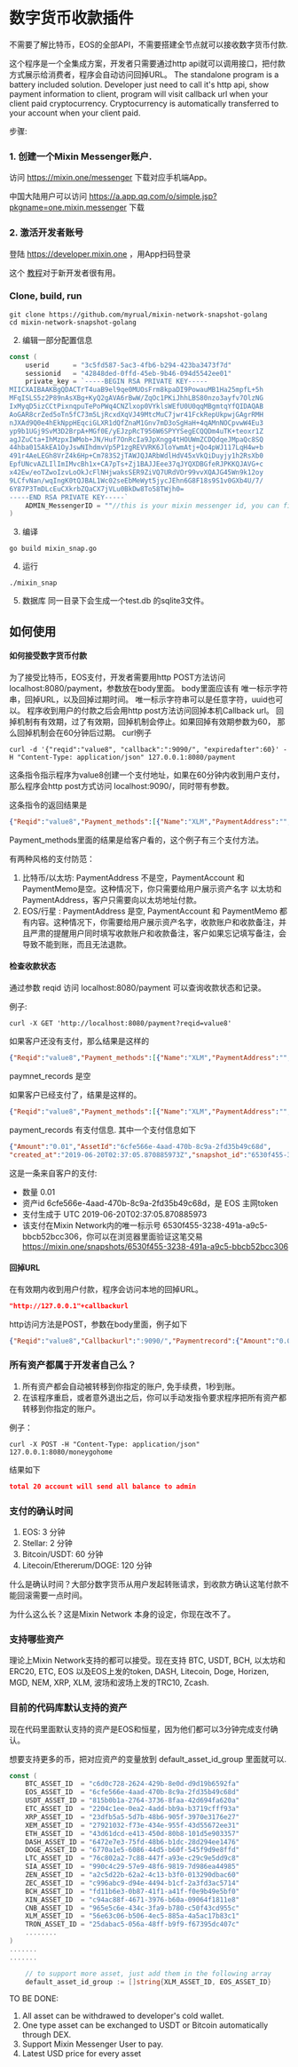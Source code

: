 # 数字货币收款插件
不需要了解比特币，EOS的全部API，不需要搭建全节点就可以接收数字货币付款.

这个程序是一个全集成方案，开发者只需要通过http api就可以调用接口，把付款方式展示给消费者，程序会自动访问回掉URL。
The standalone program is a battery included solution. Developer just need to call it's http api, show payment information to client, program will visit callback url when your client paid cryptocurrency. Cryptocurrency is automatically transferred to your account when your client paid.

步骤:
### 1. 创建一个Mixin Messenger账户.
访问 https://mixin.one/messenger 下载对应手机端App。

中国大陆用户可以访问 https://a.app.qq.com/o/simple.jsp?pkgname=one.mixin.messenger  下载

### 2. 激活开发者账号
登陆 https://developer.mixin.one ，用App扫码登录

这个 [教程](https://mixin-network.gitbook.io/mixin-network/mixin-messenger-app/create-bot-account)对于新开发者很有用。

### Clone, build, run
```shell
git clone https://github.com/myrual/mixin-network-snapshot-golang
cd mixin-network-snapshot-golang
```

2. 编辑一部分配置信息
```go
const (
	userid      = "3c5fd587-5ac3-4fb6-b294-423ba3473f7d"
	sessionid   = "42848ded-0ffd-45eb-9b46-094d5542ee01"
	private_key = `-----BEGIN RSA PRIVATE KEY-----
MIICXAIBAAKBgQDACTrT4uaB9el9qe0MUOsFrm8kpaDI9PowauMB1Ha25mpfL+5h
MFqISLS5z2P89nAsXBg+KyQ2gAVA6rBwW/ZqOc1PKiJhhLBS80nzo3ayfv7OlzNG
IxMyqD5izCCtPixnqpuTePoPWq4CNZlxop0VYklsWEfU0U0qqMBgmtqYfQIDAQAB
AoGAR8crZed5oTn5fC73m5LjRcxdXqVJ49MtcMuC7jwr41FckRepUkpwjGAgrRMH
nJXAd9Q0e4hEkNppHEqciGLXR1dQfZnaM1Gnv7mD3oSgHaH+4qAMnNOCpvwW4Eu3
yp9b1UGj9SvM3D2BrpA+MGf0E/yEJzpRcT956W6SPYYSegECQQDm4uTK+teoxr1Z
agJZuCta+IhMzpxIWMob+JN/Huf7OnRcIa9JpXngg4tHOUWmZCDQdqeJMpaQc8SQ
44hba015AkEA1OyJswNIhdmvVp5P1zgREVVRK6JloYwmAtj+Qo4pWJ117LqH4w+b
491r4AeLEGh8VrZ4k6Hp+Cm783S2jTAWJQJARbWdlHdV45xVkQiDuyjy1h2RsXb0
EpfUNcvAZLIlImIMvcBh1x+CA7pTs+Zj1BAJJEee37qJYQXDBGfeRJPKKQJAVG+c
x42Ew/eoTZwoIzvLoOkJcFlNHjwaksSER9ZiVQ7URdVOr99vvXQAJG45Wn9k12oy
9LCfvNan/wqIngK0tQJBAL1Wc02seEbMeWyt5jycJEhn6G8F18s9S1v0GXb4U/7/
6Y87P3TmDLcEuCXkrbZQaCX7jVLu0BkDw8To58TWjh0=	
-----END RSA PRIVATE KEY-----`
	ADMIN_MessengerID = ""//this is your mixin messenger id, you can find your id in contact page.
)
```
3. 编译
```shell
go build mixin_snap.go
```
4. 运行
```shell
./mixin_snap
```

5. 数据库
同一目录下会生成一个test.db 的sqlite3文件。


## 如何使用
#### 如何接受数字货币付款
为了接受比特币，EOS支付，开发者需要用http POST方法访问 localhost:8080/payment，参数放在body里面。 body里面应该有 唯一标示字符串，回掉URL，以及回掉过期时间。 唯一标示字符串可以是任意字符，uuid也可以。 程序收到用户的付款之后会用http post方法访问回掉本机Callback url。
回掉机制有有效期，过了有效期，回掉机制会停止。如果回掉有效期参数为60， 那么回掉机制会在60分钟后过期。
curl例子
```shell
curl -d '{"reqid":"value8", "callback":":9090/", "expiredafter":60}' -H "Content-Type: application/json" 127.0.0.1:8080/payment
```
这条指令指示程序为value8创建一个支付地址，如果在60分钟内收到用户支付，那么程序会http post方式访问 localhost:9090/，同时带有参数。

这条指令的返回结果是
```json
{"Reqid":"value8","Payment_methods":[{"Name":"XLM","PaymentAddress":"","PaymentAccount":"GD77JOIFC622O5HXU446VIKGR5A5HMSTAUKO2FSN5CIVWPHXDBGIAG7Y","PaymentMemo":"3f8db42022b5bc32"},{"Name":"EOS","PaymentAddress":"","PaymentAccount":"eoswithmixin","PaymentMemo":"302c37ebff05ccf09dd7296053d1924a"},{"Name":"ETH","PaymentAddress":"0x365DA43BC7B22CD4334c3f35eD189C8357D4bEd6","PaymentAccount":"","PaymentMemo":""}],"Payment_records":null,"Balance":null}
```
Payment_methods里面的结果是给客户看的，这个例子有三个支付方法。

有两种风格的支付防范：
1. 比特币/以太坊: PaymentAddress 不是空，PaymentAccount 和 PaymentMemo是空。这种情况下，你只需要给用户展示资产名字 以太坊和PaymentAddress，客户只需要向以太坊地址付款。
2. EOS/行星 : PaymentAddress 是空, PaymentAccount 和 PaymentMemo 都有内容。这种情况下，你需要给用户展示资产名字，收款账户和收款备注，并且严肃的提醒用户同时填写收款账户和收款备注，客户如果忘记填写备注，会导致不能到账，而且无法退款。


#### 检查收款状态
通过参数 reqid 访问 localhost:8080/payment 可以查询收款状态和记录。

例子:
```shell
curl -X GET 'http://localhost:8080/payment?reqid=value8'
```

如果客户还没有支付，那么结果是这样的
```json
{"Reqid":"value8","Payment_methods":[{"Name":"XLM","PaymentAddress":"","PaymentAccount":"GD77JOIFC622O5HXU446VIKGR5A5HMSTAUKO2FSN5CIVWPHXDBGIAG7Y","PaymentMemo":"3f8db42022b5bc32"},{"Name":"EOS","PaymentAddress":"","PaymentAccount":"eoswithmixin","PaymentMemo":"302c37ebff05ccf09dd7296053d1924a"},{"Name":"ETH","PaymentAddress":"0x365DA43BC7B22CD4334c3f35eD189C8357D4bEd6","PaymentAccount":"","PaymentMemo":""}],"Payment_records":null,"Balance":null}
```
paymnet_records 是空

如果客户已经支付了，结果是这样的。

```json
{"Reqid":"value8","Payment_methods":[{"Name":"XLM","PaymentAddress":"","PaymentAccount":"GD77JOIFC622O5HXU446VIKGR5A5HMSTAUKO2FSN5CIVWPHXDBGIAG7Y","PaymentMemo":"3f8db42022b5bc32"},{"Name":"EOS","PaymentAddress":"","PaymentAccount":"eoswithmixin","PaymentMemo":"302c37ebff05ccf09dd7296053d1924a"},{"Name":"ETH","PaymentAddress":"0x365DA43BC7B22CD4334c3f35eD189C8357D4bEd6","PaymentAccount":"","PaymentMemo":""}],"Payment_records":[{"Amount":"0.1","AssetId":"","created_at":"2019-06-20T02:00:39.650472961Z","snapshot_id":"570233aa-3c91-45cd-a6ec-0e9724165300"},{"Amount":"0.01","AssetId":"6cfe566e-4aad-470b-8c9a-2fd35b49c68d","created_at":"2019-06-20T02:33:50.152539755Z","snapshot_id":"88859d4d-5bee-4fb5-aef6-ac01dc3a43c6"},{"Amount":"0.01","AssetId":"6cfe566e-4aad-470b-8c9a-2fd35b49c68d","created_at":"2019-06-20T02:37:05.870885973Z","snapshot_id":"6530f455-3238-491a-a9c5-bbcb52bcc306"},{"Amount":"0.001","AssetId":"6cfe566e-4aad-470b-8c9a-2fd35b49c68d","created_at":"2019-06-20T02:40:53.251365044Z","snapshot_id":"f2c8a751-3d30-472e-bf76-924787f341b9"},{"Amount":"0.001","AssetId":"6cfe566e-4aad-470b-8c9a-2fd35b49c68d","created_at":"2019-06-20T02:59:28.854380284Z","snapshot_id":"3ebfd5a3-bd29-4e32-bd06-2506bee3da99"},{"Amount":"-0.122","AssetId":"6cfe566e-4aad-470b-8c9a-2fd35b49c68d","created_at":"2019-06-20T03:00:17.249302744Z","snapshot_id":"0bfe6f6b-1ff8-4144-9786-52d6a6459b19"}],"Balance":null}
```
payment_records 有支付信息. 其中一个支付信息如下
```json
{"Amount":"0.01","AssetId":"6cfe566e-4aad-470b-8c9a-2fd35b49c68d",
"created_at":"2019-06-20T02:37:05.870885973Z","snapshot_id":"6530f455-3238-491a-a9c5-bbcb52bcc306"}
```
这是一条来自客户的支付: 
* 数量 0.01
* 资产id 6cfe566e-4aad-470b-8c9a-2fd35b49c68d，是 EOS 主网token
* 支付生成于 UTC 2019-06-20T02:37:05.870885973
* 该支付在Mixin Network内的唯一标示号 6530f455-3238-491a-a9c5-bbcb52bcc306，你可以在浏览器里面验证这笔交易 https://mixin.one/snapshots/6530f455-3238-491a-a9c5-bbcb52bcc306

#### 回掉URL
在有效期内收到用户付款，程序会访问本地的回掉URL。
```json
"http://127.0.0.1"+callbackurl
```
http访问方法是POST，参数在body里面，例子如下
```json
{"Reqid":"value8","Callbackurl":":9090/","Paymentrecord":{"Amount":"0.01","AssetId":"56e63c06-b506-4ec5-885a-4a5ac17b83c1","created_at":"2019-06-20T07:33:06.445471337Z","snapshot_id":"a6603374-509b-4015-a192-c63bfa8def5f"}}
```


### 所有资产都属于开发者自己么？
1. 所有资产都会自动被转移到你指定的账户, 免手续费，1秒到账。
2. 在该程序重启，或者意外退出之后，你可以手动发指令要求程序把所有资产都转移到你指定的账户。

例子：
```shell
curl -X POST -H "Content-Type: application/json" 127.0.0.1:8080/moneygohome
```

结果如下
```json
total 20 account will send all balance to admin
```

### 支付的确认时间
1. EOS: 3 分钟
2. Stellar: 2 分钟
3. Bitcoin/USDT: 60 分钟
4. Litecoin/Ethererum/DOGE: 120 分钟

什么是确认时间？大部分数字货币从用户发起转账请求，到收款方确认这笔付款不能回滚需要一点时间。

为什么这么长？这是Mixin Network 本身的设定，你现在改不了。

### 支持哪些资产
理论上Mixin Network支持的都可以接受。现在支持
BTC, USDT, BCH, 以太坊和 ERC20, ETC, EOS 以及EOS上发的token, DASH, Litecoin, Doge, Horizen, MGD, NEM, XRP, XLM, 波场和波场上发的TRC10, Zcash. 

### 目前的代码库默认支持的资产
现在代码里面默认支持的资产是EOS和恒星，因为他们都可以3分钟完成支付确认。

想要支持更多的币，把对应资产的变量放到 default_asset_id_group 里面就可以.
```go
const (
	BTC_ASSET_ID  = "c6d0c728-2624-429b-8e0d-d9d19b6592fa"
	EOS_ASSET_ID  = "6cfe566e-4aad-470b-8c9a-2fd35b49c68d"
	USDT_ASSET_ID = "815b0b1a-2764-3736-8faa-42d694fa620a"
	ETC_ASSET_ID  = "2204c1ee-0ea2-4add-bb9a-b3719cfff93a"
	XRP_ASSET_ID  = "23dfb5a5-5d7b-48b6-905f-3970e3176e27"
	XEM_ASSET_ID  = "27921032-f73e-434e-955f-43d55672ee31"
	ETH_ASSET_ID  = "43d61dcd-e413-450d-80b8-101d5e903357"
	DASH_ASSET_ID = "6472e7e3-75fd-48b6-b1dc-28d294ee1476"
	DOGE_ASSET_ID = "6770a1e5-6086-44d5-b60f-545f9d9e8ffd"
	LTC_ASSET_ID  = "76c802a2-7c88-447f-a93e-c29c9e5dd9c8"
	SIA_ASSET_ID  = "990c4c29-57e9-48f6-9819-7d986ea44985"
	ZEN_ASSET_ID  = "a2c5d22b-62a2-4c13-b3f0-013290dbac60"
	ZEC_ASSET_ID  = "c996abc9-d94e-4494-b1cf-2a3fd3ac5714"
	BCH_ASSET_ID  = "fd11b6e3-0b87-41f1-a41f-f0e9b49e5bf0"
	XIN_ASSET_ID  = "c94ac88f-4671-3976-b60a-09064f1811e8"
	CNB_ASSET_ID  = "965e5c6e-434c-3fa9-b780-c50f43cd955c"
	XLM_ASSET_ID  = "56e63c06-b506-4ec5-885a-4a5ac17b83c1"
	TRON_ASSET_ID = "25dabac5-056a-48ff-b9f9-f67395dc407c"
	........
)
.......
.......

	// to support more asset, just add them in the following array
	default_asset_id_group := []string{XLM_ASSET_ID, EOS_ASSET_ID}
```


TO BE DONE:
1. All asset can be withdrawed to developer's cold wallet.
2. One type asset can be exchanged to USDT or Bitcoin automatically through DEX.
3. Support Mixin Messenger User to pay.
4. Latest USD price for every asset
